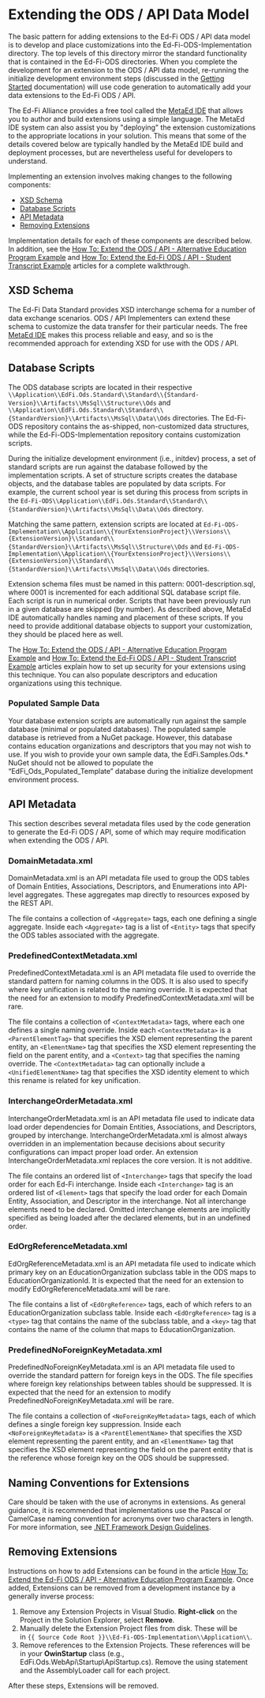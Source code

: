 # Extending the ODS / API Data Model

The basic pattern for adding extensions to the Ed-Fi ODS / API data model is to
develop and place customizations into the Ed-Fi-ODS-Implementation directory.
The top levels of this directory mirror the standard functionality that is
contained in the Ed-Fi-ODS directories. When you complete the development for an
extension to the ODS / API data model, re-running the initialize development
environment steps (discussed in the [Getting
Started](../../getting-started/source-code-installation/readme.md) documentation)
will use code generation to automatically add your data extensions to the Ed-Fi
ODS / API.

The Ed-Fi Alliance provides a free tool called the [MetaEd
IDE](https://edfi.atlassian.net/wiki/spaces/METAED20) that allows you to author
and build extensions using a simple language. The MetaEd IDE system can also
assist you by "deploying" the extension customizations to the appropriate
locations in your solution. This means that some of the details covered below
are typically handled by the MetaEd IDE build and deployment processes, but are
nevertheless useful for developers to understand.

Implementing an extension involves making changes to the following components:

* [XSD Schema](#xsd-schema)
* [Database Scripts](#database-scripts)
* [API Metadata](#api-metadata)
* [Removing Extensions](#removing-extensions)

Implementation details for each of these components are described below. In
addition, see the [How To: Extend the ODS / API - Alternative Education Program
Example](../../how-to-guides/how-to-extend-the-ed-fi-ods-api-alternative-education-program-example.md) and [How
To: Extend the Ed-Fi ODS / API - Student Transcript
Example](../../how-to-guides/how-to-extend-the-ed-fi-ods-api-student-transcript-example.md) articles
for a complete walkthrough.

## XSD Schema

The Ed-Fi Data Standard provides XSD interchange schema for a number of data
exchange scenarios. ODS / API Implementers can extend these schema to customize
the data transfer for their particular needs. The free [MetaEd
IDE](https://edfi.atlassian.net/wiki/spaces/METAED20) makes this process
reliable and easy, and so is the recommended approach for extending XSD for use
with the ODS / API.

## Database Scripts

The ODS database scripts are located in their respective
`\\Application\\EdFi.Ods.Standard\\Standard\\{Standard-Version}\\Artifacts\\MsSql\\Structure\\Ods`
and
`\\Application\\EdFi.Ods.Standard\\Standard\\{StandardVersion}\\Artifacts\\MsSql\\Data\\Ods`
directories. The Ed-Fi-ODS repository contains the as-shipped, non-customized
data structures, while the Ed-Fi-ODS-Implementation repository contains
customization scripts.

During the initialize development environment (i.e., initdev) process, a set of
standard scripts are run against the database followed by the implementation
scripts. A set of structure scripts creates the database objects, and the
database tables are populated by data scripts. For example, the current school
year is set during this process from scripts in the
`Ed-Fi-ODS\\Application\\EdFi.Ods.Standard\\Standard\\{StandardVersion}\\Artifacts\\MsSql\\Data\\Ods`
directory.

Matching the same pattern, extension scripts are located
at `Ed-Fi-ODS-Implementation\\Application\\{YourExtensionProject}\\Versions\\{ExtensionVersion}\\Standard\\{StandardVersion}\\Artifacts\\MsSql\\Structure\\Ods`
and
`Ed-Fi-ODS-Implementation\\Application\\{YourExtensionProject}\\Versions\\{ExtensionVersion}\\Standard\\{StandardVersion}\\Artifacts\\MsSql\\Data\\Ods`
directories.

Extension schema files must be named in this pattern: 0001-description.sql,
where 0001 is incremented for each additional SQL database script file. Each
script is run in numerical order. Scripts that have been previously run in a
given database are skipped (by number). As described above, MetaEd IDE
automatically handles naming and placement of these scripts. If you need to
provide additional database objects to support your customization, they should
be placed here as well.

The [How To: Extend the ODS / API - Alternative Education Program
Example](../../how-to-guides/how-to-extend-the-ed-fi-ods-api-alternative-education-program-example.md) and [How
To: Extend the Ed-Fi ODS / API - Student Transcript
Example](../../how-to-guides/how-to-extend-the-ed-fi-ods-api-student-transcript-example.md) articles
explain how to set up security for your extensions using this technique. You can
also populate descriptors and education organizations using this technique.

### Populated Sample Data

Your database extension scripts are automatically run against the sample
database (minimal or populated databases). The populated sample database is
retrieved from a NuGet package. However, this database contains education
organizations and descriptors that you may not wish to use. If you wish to
provide your own sample data, the EdFi.Samples.Ods.\* NuGet should not be
allowed to populate the “EdFi\_Ods\_Populated\_Template” database during the
initialize development environment process.

## API Metadata

This section describes several metadata files used by the code generation to
generate the Ed-Fi ODS / API, some of which may require modification when
extending the ODS / API.

### DomainMetadata.xml

DomainMetadata.xml is an API metadata file used to group the ODS tables of
Domain Entities, Associations, Descriptors, and Enumerations into API-level
aggregates. These aggregates map directly to resources exposed by the REST API.

The file contains a collection of `<Aggregate>` tags, each one defining a single
aggregate. Inside each `<Aggregate>` tag is a list of `<Entity>` tags that
specify the ODS tables associated with the aggregate.

### PredefinedContextMetadata.xml

PredefinedContextMetadata.xml is an API metadata file used to override the
standard pattern for naming columns in the ODS. It is also used to specify where
key unification is related to the naming override. It is expected that the need
for an extension to modify PredefinedContextMetadata.xml will be rare.

The file contains a collection of `<ContextMetadata>` tags, where each one
defines a single naming override. Inside each `<ContextMetadata>` is a
`<ParentElementTag>` that specifies the XSD element representing the parent
entity, an `<ElementName>` tag that specifies the XSD element representing the
field on the parent entity, and a `<Context>` tag that specifies the naming
override. The `<ContextMetadata>` tag can optionally include a
`<UnifiedElementName>` tag that specifies the XSD identity element to which this
rename is related for key unification.

### InterchangeOrderMetadata.xml

InterchangeOrderMetadata.xml is an API metadata file used to indicate data load
order dependencies for Domain Entities, Associations, and Descriptors, grouped
by interchange. InterchangeOrderMetadata.xml is almost always overridden in an
implementation because decisions about security configurations can impact proper
load order. An extension InterchangeOrderMetadata.xml replaces the core version.
It is not additive.

The file contains an ordered list of `<Interchange>` tags that specify the load
order for each Ed-Fi interchange. Inside each `<Interchange>` tag is an ordered
list of `<Element>` tags that specify the load order for each Domain Entity,
Association, and Descriptor in the interchange. Not all interchange elements
need to be declared. Omitted interchange elements are implicitly specified as
being loaded after the declared elements, but in an undefined order.

### EdOrgReferenceMetadata.xml

EdOrgReferenceMetadata.xml is an API metadata file used to indicate which
primary key on an EducationOrganization subclass table in the ODS maps to
EducationOrganizationId. It is expected that the need for an extension to modify
EdOrgReferenceMetadata.xml will be rare.

The file contains a list of `<EdOrgReference>` tags, each of which refers to an
EducationOrganization subclass table. Inside each `<EdOrgReference>` tag is a
`<type>` tag that contains the name of the subclass table, and a `<key>` tag
that contains the name of the column that maps to EducationOrganization.

### PredefinedNoForeignKeyMetadata.xml

PredefinedNoForeignKeyMetadata.xml is an API metadata file used to override the
standard pattern for foreign keys in the ODS. The file specifies where foreign
key relationships between tables should be suppressed. It is expected that the
need for an extension to modify PredefinedNoForeignKeyMetadata.xml will be rare.

The file contains a collection of `<NoForeignKeyMetadata>` tags, each of which
defines a single foreign key suppression. Inside each `<NoForeignKeyMetadata>`
is a `<ParentElementName>` that specifies the XSD element representing the
parent entity, and an `<ElementName>` tag that specifies the XSD element
representing the field on the parent entity that is the reference whose foreign
key on the ODS should be suppressed.

## Naming Conventions for Extensions

Care should be taken with the use of acronyms in extensions. As general
guidance, it is recommended that implementations use the Pascal or CamelCase
naming convention for acronyms over two characters in length. For more
information, see [.NET Framework Design
Guidelines](https://github.com/dotnet/runtime/blob/main/docs/coding-guidelines/framework-design-guidelines-digest.md).

## Removing Extensions

Instructions on how to add Extensions can be found in the article [How To:
Extend the Ed-Fi ODS / API - Alternative Education Program
Example](../../how-to-guides/how-to-extend-the-ed-fi-ods-api-alternative-education-program-example.md).
Once added, Extensions can be removed from a development instance by a generally
inverse process:

1. Remove any Extension Projects in Visual Studio. **Right-click** on the
    Project in the Solution Explorer, select **Remove**.
2. Manually delete the Extension Project files from disk. These will be
    in `{{ Source Code Root }}\\Ed-Fi-ODS-Implementation\\Application\\`.
3. Remove references to the Extension Projects. These references will be in
    your **OwinStartup** class (e.g., EdFi.Ods.WebApi\\Startup\\ApiStartup.cs).
    Remove the using statement and the AssemblyLoader call for each project.

After these steps, Extensions will be removed.
